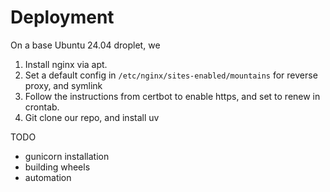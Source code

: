 # Deployment

On a base Ubuntu 24.04 droplet, we

1. Install nginx via apt.
2. Set a default config in `/etc/nginx/sites-enabled/mountains` for reverse proxy, and symlink
3. Follow the instructions from certbot to enable https, and set to renew in crontab.
4. Git clone our repo, and install uv

TODO

- gunicorn installation
- building wheels
- automation
